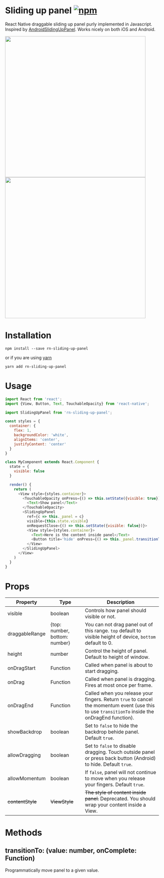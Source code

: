 # Sliding up panel [![npm](https://img.shields.io/npm/v/rn-sliding-up-panel.svg)](https://www.npmjs.com/package/rn-sliding-up-panel)

React Native draggable sliding up panel purly implemented in Javascript. Inspired by [AndroidSlidingUpPanel](https://github.com/umano/AndroidSlidingUpPanel). Works nicely on both iOS and Android.

<img src="https://raw.githubusercontent.com/octopitus/rn-sliding-up-panel/master/demo/sliding_panel_android.gif" height="460" />
<img src="https://raw.githubusercontent.com/octopitus/rn-sliding-up-panel/master/demo/bottom_sheet_demo.gif" height="460" />

# Installation

    npm install --save rn-sliding-up-panel

or if you are using [yarn](http://yarnpkg.com)

    yarn add rn-sliding-up-panel

# Usage

```js
import React from 'react';
import {View, Button, Text, TouchableOpacity} from 'react-native';

import SlidingUpPanel from 'rn-sliding-up-panel';

const styles = {
  container: {
    flex: 1,
    backgroundColor: 'white',
    alignItems: 'center',
    justifyContent: 'center'
  }
}

class MyComponent extends React.Component {
  state = {
    visible: false
  }

  render() {
    return (
      <View style={styles.container}>
        <TouchableOpacity onPress={() => this.setState({visible: true})}>
          <Text>Show panel</Text>
        </TouchableOpacity>
        <SlidingUpPanel
          ref={c => this._panel = c}
          visible={this.state.visible}
          onRequestClose={() => this.setState({visible: false})}>
          <View style={styles.container}>
            <Text>Here is the content inside panel</Text>
            <Button title='hide' onPress={() => this._panel.transitionTo(0)} />
          </View>
        </SlidingUpPanel>
      </View>
    )
  }
}
```

# Props

|Property|Type|Description|
|---|---|---|
|visible|boolean|Controls how panel should visible or not.
|draggableRange|{top: number, bottom: number}|You can not drag panel out of this range. `top` default to visible height of device, `bottom` default to 0.
|height|number|Control the height of panel. Default to height of window.
|onDragStart|Function|Called when panel is about to start dragging.
|onDrag|Function|Called when panel is dragging. Fires at most once per frame.
|onDragEnd|Function|Called when you release your fingers. Return `true` to cancel the momentum event (use this to use `transitionTo` inside the onDragEnd function).
|showBackdrop|boolean|Set to `false` to hide the backdrop behide panel. Default `true`.
|allowDragging|boolean|Set to `false` to disable dragging. Touch outside panel or press back button (Android) to hide. Default `true`.
|allowMomentum|boolean|If `false`, panel will not continue to move when you release your fingers. Default `true`.
|~~contentStyle~~|~~ViewStyle~~|~~The style of content inside panel.~~ Deprecated. You should wrap your content inside a View.

# Methods

## transitionTo: (value: number, onComplete: Function)

Programmatically move panel to a given value.
